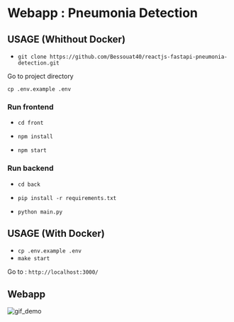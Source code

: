 # Webapp : Pneumonia Detection

## USAGE (Whithout Docker)

* `git clone https://github.com/Bessouat40/reactjs-fastapi-pneumonia-detection.git`

Go to project directory

`cp .env.example .env`

### Run frontend

* `cd front`

* `npm install`

* `npm start`

### Run backend

* `cd back`

* `pip install -r requirements.txt`

* `python main.py`

## USAGE (With Docker)

* `cp .env.example .env`
* `make start`

Go to : `http://localhost:3000/`


## Webapp

![gif_demo](https://github.com/Bessouat40/reactjs-fastapi-pneumonia-detection/blob/main/screen/demo.gif)
